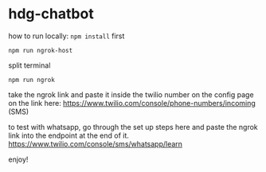 # hdg-chatbot

how to run locally:
```npm install``` first

```
npm run ngrok-host
```
split terminal
```
npm run ngrok
```

take the ngrok link and paste it inside the twilio number on the config page on the link here: https://www.twilio.com/console/phone-numbers/incoming (SMS)

to test with whatsapp, go through the set up steps here and paste the ngrok link into the endpoint at the end of it. https://www.twilio.com/console/sms/whatsapp/learn

enjoy!
